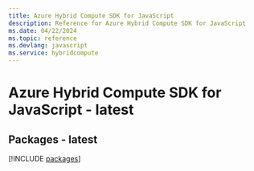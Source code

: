 ```yaml
---
title: Azure Hybrid Compute SDK for JavaScript
description: Reference for Azure Hybrid Compute SDK for JavaScript
ms.date: 04/22/2024
ms.topic: reference
ms.devlang: javascript
ms.service: hybridcompute
---
```

# Azure Hybrid Compute SDK for JavaScript - latest
## Packages - latest
[!INCLUDE [packages](hybrid-compute-index.md)]